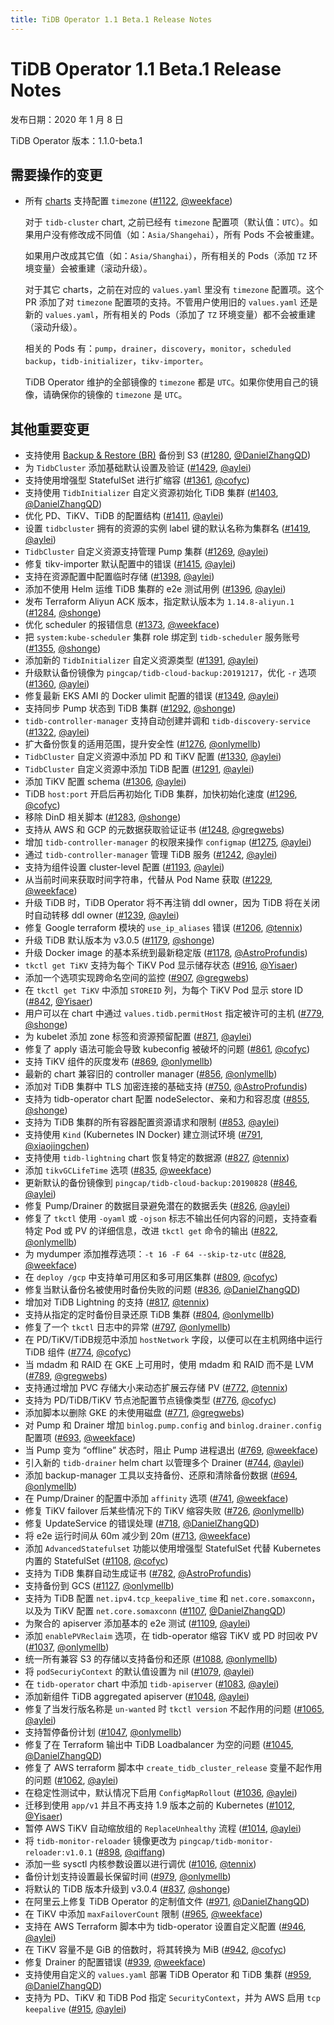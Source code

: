 ```yaml
---
title: TiDB Operator 1.1 Beta.1 Release Notes
---
```


# TiDB Operator 1.1 Beta.1 Release Notes

发布日期：2020 年 1 月 8 日

TiDB Operator 版本：1.1.0-beta.1

## 需要操作的变更

- 所有 [charts](https://github.com/pingcap/tidb-operator/tree/master/charts) 支持配置 `timezone` ([#1122](https://github.com/pingcap/tidb-operator/pull/1122), [@weekface](https://github.com/weekface))

    对于 `tidb-cluster` chart, 之前已经有 `timezone` 配置项（默认值：`UTC`）。如果用户没有修改成不同值（如：`Asia/Shangehai`），所有 Pods 不会被重建。

    如果用户改成其它值（如：`Asia/Shanghai`），所有相关的 Pods（添加 `TZ` 环境变量）会被重建（滚动升级）。

    对于其它 charts，之前在对应的 `values.yaml` 里没有 `timezone` 配置项。这个 PR 添加了对 `timezone` 配置项的支持。不管用户使用旧的 `values.yaml` 还是新的 `values.yaml`，所有相关的 Pods（添加了 `TZ` 环境变量）都不会被重建（滚动升级）。

    相关的 Pods 有：`pump`，`drainer`，`discovery`，`monitor`，`scheduled backup`，`tidb-initializer`，`tikv-importer`。

    TiDB Operator 维护的全部镜像的 `timezone` 都是 `UTC`。如果你使用自己的镜像，请确保你的镜像的 `timezone` 是 `UTC`。

## 其他重要变更

- 支持使用 [Backup & Restore (BR)](https://github.com/pingcap/br) 备份到 S3 ([#1280](https://github.com/pingcap/tidb-operator/pull/1280), [@DanielZhangQD](https://github.com/DanielZhangQD))
- 为 `TidbCluster` 添加基础默认设置及验证 ([#1429](https://github.com/pingcap/tidb-operator/pull/1429), [@aylei](https://github.com/aylei))
- 支持使用增强型 StatefulSet 进行扩缩容 ([#1361](https://github.com/pingcap/tidb-operator/pull/1361), [@cofyc](https://github.com/cofyc))
- 支持使用 `TidbInitializer` 自定义资源初始化 TiDB 集群 ([#1403](https://github.com/pingcap/tidb-operator/pull/1403), [@DanielZhangQD](https://github.com/DanielZhangQD))
- 优化 PD、TiKV、TiDB 的配置结构 ([#1411](https://github.com/pingcap/tidb-operator/pull/1411), [@aylei](https://github.com/aylei))
- 设置 `tidbcluster` 拥有的资源的实例 label 键的默认名称为集群名 ([#1419](https://github.com/pingcap/tidb-operator/pull/1419), [@aylei](https://github.com/aylei))
- `TidbCluster` 自定义资源支持管理 Pump 集群 ([#1269](https://github.com/pingcap/tidb-operator/pull/1269), [@aylei](https://github.com/aylei))
- 修复 tikv-importer 默认配置中的错误 ([#1415](https://github.com/pingcap/tidb-operator/pull/1415), [@aylei](https://github.com/aylei))
- 支持在资源配置中配置临时存储 ([#1398](https://github.com/pingcap/tidb-operator/pull/1398), [@aylei](https://github.com/aylei))
- 添加不使用 Helm 运维 TiDB 集群的 e2e 测试用例 ([#1396](https://github.com/pingcap/tidb-operator/pull/1396), [@aylei](https://github.com/aylei))
- 发布 Terraform Aliyun ACK 版本，指定默认版本为 `1.14.8-aliyun.1` ([#1284](https://github.com/pingcap/tidb-operator/pull/1284), [@shonge](https://github.com/shonge))
- 优化 scheduler 的报错信息 ([#1373](https://github.com/pingcap/tidb-operator/pull/1373), [@weekface](https://github.com/weekface))
- 把 `system:kube-scheduler` 集群 role 绑定到 `tidb-scheduler` 服务账号 ([#1355](https://github.com/pingcap/tidb-operator/pull/1355), [@shonge](https://github.com/shonge))
- 添加新的 `TidbInitializer` 自定义资源类型 ([#1391](https://github.com/pingcap/tidb-operator/pull/1391), [@aylei](https://github.com/aylei))
- 升级默认备份镜像为 `pingcap/tidb-cloud-backup:20191217`，优化 `-r` 选项 ([#1360](https://github.com/pingcap/tidb-operator/pull/1360), [@aylei](https://github.com/aylei))
- 修复最新 EKS AMI 的 Docker ulimit 配置的错误 ([#1349](https://github.com/pingcap/tidb-operator/pull/1349), [@aylei](https://github.com/aylei))
- 支持同步 Pump 状态到 TiDB 集群 ([#1292](https://github.com/pingcap/tidb-operator/pull/1292), [@shonge](https://github.com/shonge))
- `tidb-controller-manager` 支持自动创建并调和 `tidb-discovery-service` ([#1322](https://github.com/pingcap/tidb-operator/pull/1322), [@aylei](https://github.com/aylei))
- 扩大备份恢复的适用范围，提升安全性 ([#1276](https://github.com/pingcap/tidb-operator/pull/1276), [@onlymellb](https://github.com/onlymellb))
- `TidbCluster` 自定义资源中添加 PD 和 TiKV 配置 ([#1330](https://github.com/pingcap/tidb-operator/pull/1330), [@aylei](https://github.com/aylei))
- `TidbCluster` 自定义资源中添加 TiDB 配置 ([#1291](https://github.com/pingcap/tidb-operator/pull/1291), [@aylei](https://github.com/aylei))
- 添加 TiKV 配置 schema ([#1306](https://github.com/pingcap/tidb-operator/pull/1306), [@aylei](https://github.com/aylei))
- TiDB `host:port` 开启后再初始化 TiDB 集群，加快初始化速度 ([#1296](https://github.com/pingcap/tidb-operator/pull/1296), [@cofyc](https://github.com/cofyc))
- 移除 DinD 相关脚本 ([#1283](https://github.com/pingcap/tidb-operator/pull/1283), [@shonge](https://github.com/shonge))
- 支持从 AWS 和 GCP 的元数据获取验证证书 ([#1248](https://github.com/pingcap/tidb-operator/pull/1248), [@gregwebs](https://github.com/gregwebs))
- 增加 `tidb-controller-manager` 的权限来操作 `configmap` ([#1275](https://github.com/pingcap/tidb-operator/pull/1275), [@aylei](https://github.com/aylei))
- 通过 `tidb-controller-manager` 管理 TiDB 服务 ([#1242](https://github.com/pingcap/tidb-operator/pull/1242), [@aylei](https://github.com/aylei))
- 支持为组件设置 cluster-level 配置 ([#1193](https://github.com/pingcap/tidb-operator/pull/1193), [@aylei](https://github.com/aylei))
- 从当前时间来获取时间字符串，代替从 Pod Name 获取 ([#1229](https://github.com/pingcap/tidb-operator/pull/1229), [@weekface](https://github.com/weekface))
- 升级 TiDB 时，TiDB Operator 将不再注销 ddl owner，因为 TiDB 将在关闭时自动转移 ddl owner ([#1239](https://github.com/pingcap/tidb-operator/pull/1239), [@aylei](https://github.com/aylei))
- 修复 Google terraform 模块的 `use_ip_aliases` 错误 ([#1206](https://github.com/pingcap/tidb-operator/pull/1206), [@tennix](https://github.com/tennix))
- 升级 TiDB 默认版本为 v3.0.5 ([#1179](https://github.com/pingcap/tidb-operator/pull/1179), [@shonge](https://github.com/shonge))
- 升级 Docker image 的基本系统到最新稳定版 ([#1178](https://github.com/pingcap/tidb-operator/pull/1178), [@AstroProfundis](https://github.com/AstroProfundis))
- `tkctl get TiKV` 支持为每个 TiKV Pod 显示储存状态 ([#916](https://github.com/pingcap/tidb-operator/pull/916), [@Yisaer](https://github.com/Yisaer))
- 添加一个选项实现跨命名空间的监控 ([#907](https://github.com/pingcap/tidb-operator/pull/907), [@gregwebs](https://github.com/gregwebs))
- 在 `tkctl get TiKV` 中添加 `STOREID` 列，为每个 TiKV Pod 显示 store ID ([#842](https://github.com/pingcap/tidb-operator/pull/842), [@Yisaer](https://github.com/Yisaer))
- 用户可以在 chart 中通过 `values.tidb.permitHost` 指定被许可的主机 ([#779](https://github.com/pingcap/tidb-operator/pull/779), [@shonge](https://github.com/shonge))
- 为 kubelet 添加 zone 标签和资源预留配置 ([#871](https://github.com/pingcap/tidb-operator/pull/871), [@aylei](https://github.com/aylei))
- 修复了 apply 语法可能会导致 kubeconfig 被破坏的问题 ([#861](https://github.com/pingcap/tidb-operator/pull/861), [@cofyc](https://github.com/cofyc))
- 支持 TiKV 组件的灰度发布 ([#869](https://github.com/pingcap/tidb-operator/pull/869), [@onlymellb](https://github.com/onlymellb))
- 最新的 chart 兼容旧的 controller manager ([#856](https://github.com/pingcap/tidb-operator/pull/856), [@onlymellb](https://github.com/onlymellb))
- 添加对 TiDB 集群中 TLS 加密连接的基础支持 ([#750](https://github.com/pingcap/tidb-operator/pull/750), [@AstroProfundis](https://github.com/AstroProfundis))
- 支持为 tidb-operator chart 配置 nodeSelector、亲和力和容忍度 ([#855](https://github.com/pingcap/tidb-operator/pull/855), [@shonge](https://github.com/shonge))
- 支持为 TiDB 集群的所有容器配置资源请求和限制 ([#853](https://github.com/pingcap/tidb-operator/pull/853), [@aylei](https://github.com/aylei))
- 支持使用 `Kind` (Kubernetes IN Docker) 建立测试环境 ([#791](https://github.com/pingcap/tidb-operator/pull/791), [@xiaojingchen](https://github.com/xiaojingchen))
- 支持使用 `tidb-lightning` chart 恢复特定的数据源 ([#827](https://github.com/pingcap/tidb-operator/pull/827), [@tennix](https://github.com/tennix))
- 添加 `tikvGCLifeTime` 选项 ([#835](https://github.com/pingcap/tidb-operator/pull/835), [@weekface](https://github.com/weekface))
- 更新默认的备份镜像到 `pingcap/tidb-cloud-backup:20190828` ([#846](https://github.com/pingcap/tidb-operator/pull/846), [@aylei](https://github.com/aylei))
- 修复 Pump/Drainer 的数据目录避免潜在的数据丢失 ([#826](https://github.com/pingcap/tidb-operator/pull/826), [@aylei](https://github.com/aylei))
- 修复了 `tkctl` 使用 `-oyaml` 或 `-ojson` 标志不输出任何内容的问题，支持查看特定 Pod 或 PV 的详细信息，改进 `tkctl get` 命令的输出 ([#822](https://github.com/pingcap/tidb-operator/pull/822), [@onlymellb](https://github.com/onlymellb))
- 为 mydumper 添加推荐选项：`-t 16 -F 64 --skip-tz-utc` ([#828](https://github.com/pingcap/tidb-operator/pull/828), [@weekface](https://github.com/weekface))
- 在 `deploy /gcp` 中支持单可用区和多可用区集群 ([#809](https://github.com/pingcap/tidb-operator/pull/809), [@cofyc](https://github.com/cofyc))
- 修复当默认备份名被使用时备份失败的问题 ([#836](https://github.com/pingcap/tidb-operator/pull/836), [@DanielZhangQD](https://github.com/DanielZhangQD))
- 增加对 TiDB Lightning 的支持 ([#817](https://github.com/pingcap/tidb-operator/pull/817), [@tennix](https://github.com/tennix))
- 支持从指定的定时备份目录还原 TiDB 集群 ([#804](https://github.com/pingcap/tidb-operator/pull/804), [@onlymellb](https://github.com/onlymellb))
- 修复了一个 `tkctl` 日志中的异常 ([#797](https://github.com/pingcap/tidb-operator/pull/797), [@onlymellb](https://github.com/onlymellb))
- 在 PD/TiKV/TiDB规范中添加 `hostNetwork` 字段，以便可以在主机网络中运行 TiDB 组件 ([#774](https://github.com/pingcap/tidb-operator/pull/774), [@cofyc](https://github.com/cofyc))
- 当 mdadm 和 RAID 在 GKE 上可用时，使用 mdadm 和 RAID 而不是 LVM ([#789](https://github.com/pingcap/tidb-operator/pull/789), [@gregwebs](https://github.com/gregwebs))
- 支持通过增加 PVC 存储大小来动态扩展云存储 PV ([#772](https://github.com/pingcap/tidb-operator/pull/772), [@tennix](https://github.com/tennix))
- 支持为 PD/TiDB/TiKV 节点池配置节点镜像类型 ([#776](https://github.com/pingcap/tidb-operator/pull/776), [@cofyc](https://github.com/cofyc))
- 添加脚本以删除 GKE 的未使用磁盘 ([#771](https://github.com/pingcap/tidb-operator/pull/771), [@gregwebs](https://github.com/gregwebs))
- 对 Pump 和 Drainer 增加 `binlog.pump.config` and `binlog.drainer.config` 配置项 ([#693](https://github.com/pingcap/tidb-operator/pull/693), [@weekface](https://github.com/weekface))
- 当 Pump 变为 “offline” 状态时，阻止 Pump 进程退出 ([#769](https://github.com/pingcap/tidb-operator/pull/769), [@weekface](https://github.com/weekface))
- 引入新的 `tidb-drainer` helm chart 以管理多个 Drainer ([#744](https://github.com/pingcap/tidb-operator/pull/744), [@aylei](https://github.com/aylei))
- 添加 backup-manager 工具以支持备份、还原和清除备份数据 ([#694](https://github.com/pingcap/tidb-operator/pull/694), [@onlymellb](https://github.com/onlymellb))
- 在 Pump/Drainer 的配置中添加 `affinity` 选项 ([#741](https://github.com/pingcap/tidb-operator/pull/741), [@weekface](https://github.com/weekface))
- 修复 TiKV failover 后某些情况下的 TiKV 缩容失败 ([#726](https://github.com/pingcap/tidb-operator/pull/726), [@onlymellb](https://github.com/onlymellb))
- 修复 UpdateService 的错误处理 ([#718](https://github.com/pingcap/tidb-operator/pull/718), [@DanielZhangQD](https://github.com/DanielZhangQD))
- 将 e2e 运行时间从 60m 减少到 20m ([#713](https://github.com/pingcap/tidb-operator/pull/713), [@weekface](https://github.com/weekface))
- 添加 `AdvancedStatefulset` 功能以使用增强型 StatefulSet 代替 Kubernetes 内置的 StatefulSet ([#1108](https://github.com/pingcap/tidb-operator/pull/1108), [@cofyc](https://github.com/cofyc))
- 支持为 TiDB 集群自动生成证书 ([#782](https://github.com/pingcap/tidb-operator/pull/782), [@AstroProfundis](https://github.com/AstroProfundis))
- 支持备份到 GCS ([#1127](https://github.com/pingcap/tidb-operator/pull/1127), [@onlymellb](https://github.com/onlymellb))
- 支持为 TiDB 配置 `net.ipv4.tcp_keepalive_time` 和 `net.core.somaxconn`，以及为 TiKV 配置 `net.core.somaxconn` ([#1107](https://github.com/pingcap/tidb-operator/pull/1107), [@DanielZhangQD](https://github.com/DanielZhangQD))
- 为聚合的 apiserver 添加基本的 e2e 测试 ([#1109](https://github.com/pingcap/tidb-operator/pull/1109), [@aylei](https://github.com/aylei))
- 添加 `enablePVReclaim` 选项，在 tidb-operator 缩容 TiKV 或 PD 时回收 PV ([#1037](https://github.com/pingcap/tidb-operator/pull/1037), [@onlymellb](https://github.com/onlymellb))
- 统一所有兼容 S3 的存储以支持备份和还原 ([#1088](https://github.com/pingcap/tidb-operator/pull/1088), [@onlymellb](https://github.com/onlymellb))
- 将 `podSecuriyContext` 的默认值设置为 nil ([#1079](https://github.com/pingcap/tidb-operator/pull/1079), [@aylei](https://github.com/aylei))
- 在 `tidb-operator` chart 中添加 `tidb-apiserver` ([#1083](https://github.com/pingcap/tidb-operator/pull/1083), [@aylei](https://github.com/aylei))
- 添加新组件 TiDB aggregated apiserver ([#1048](https://github.com/pingcap/tidb-operator/pull/1048), [@aylei](https://github.com/aylei))
- 修复了当发行版名称是 `un-wanted` 时 `tkctl version` 不起作用的问题 ([#1065](https://github.com/pingcap/tidb-operator/pull/1065), [@aylei](https://github.com/aylei))
- 支持暂停备份计划 ([#1047](https://github.com/pingcap/tidb-operator/pull/1047), [@onlymellb](https://github.com/onlymellb))
- 修复了在 Terraform 输出中 TiDB Loadbalancer 为空的问题 ([#1045](https://github.com/pingcap/tidb-operator/pull/1045), [@DanielZhangQD](https://github.com/DanielZhangQD))
- 修复了 AWS terraform 脚本中 `create_tidb_cluster_release` 变量不起作用的问题 ([#1062](https://github.com/pingcap/tidb-operator/pull/1062), [@aylei](https://github.com/aylei))
- 在稳定性测试中，默认情况下启用 `ConfigMapRollout` ([#1036](https://github.com/pingcap/tidb-operator/pull/1036), [@aylei](https://github.com/aylei))
- 迁移到使用 `app/v1` 并且不再支持 1.9 版本之前的 Kubernetes ([#1012](https://github.com/pingcap/tidb-operator/pull/1012), [@Yisaer](https://github.com/Yisaer))
- 暂停 AWS TiKV 自动缩放组的 `ReplaceUnhealthy` 流程 ([#1014](https://github.com/pingcap/tidb-operator/pull/1014), [@aylei](https://github.com/aylei))
- 将 `tidb-monitor-reloader` 镜像更改为 `pingcap/tidb-monitor-reloader:v1.0.1` ([#898](https://github.com/pingcap/tidb-operator/pull/898), [@qiffang](https://github.com/qiffang))
- 添加一些 sysctl 内核参数设置以进行调优 ([#1016](https://github.com/pingcap/tidb-operator/pull/1016), [@tennix](https://github.com/tennix))
- 备份计划支持设置最长保留时间 ([#979](https://github.com/pingcap/tidb-operator/pull/979), [@onlymellb](https://github.com/onlymellb))
- 将默认的 TiDB 版本升级到 v3.0.4 ([#837](https://github.com/pingcap/tidb-operator/pull/837), [@shonge](https://github.com/shonge))
- 在阿里云上修复 TiDB Operator 的定制值文件 ([#971](https://github.com/pingcap/tidb-operator/pull/971), [@DanielZhangQD](https://github.com/DanielZhangQD))
- 在 TiKV 中添加 `maxFailoverCount` 限制 ([#965](https://github.com/pingcap/tidb-operator/pull/965), [@weekface](https://github.com/weekface))
- 支持在 AWS Terraform 脚本中为 tidb-operator 设置自定义配置 ([#946](https://github.com/pingcap/tidb-operator/pull/946), [@aylei](https://github.com/aylei))
- 在 TiKV 容量不是 GiB 的倍数时，将其转换为 MiB ([#942](https://github.com/pingcap/tidb-operator/pull/942), [@cofyc](https://github.com/cofyc))
- 修复 Drainer 的配置错误 ([#939](https://github.com/pingcap/tidb-operator/pull/939), [@weekface](https://github.com/weekface))
- 支持使用自定义的 `values.yaml` 部署 TiDB Operator 和 TiDB 集群 ([#959](https://github.com/pingcap/tidb-operator/pull/959), [@DanielZhangQD](https://github.com/DanielZhangQD))
- 支持为 PD、TiKV 和 TiDB Pod 指定 `SecurityContext`，并为 AWS 启用 `tcp keepalive` ([#915](https://github.com/pingcap/tidb-operator/pull/915), [@aylei](https://github.com/aylei))
